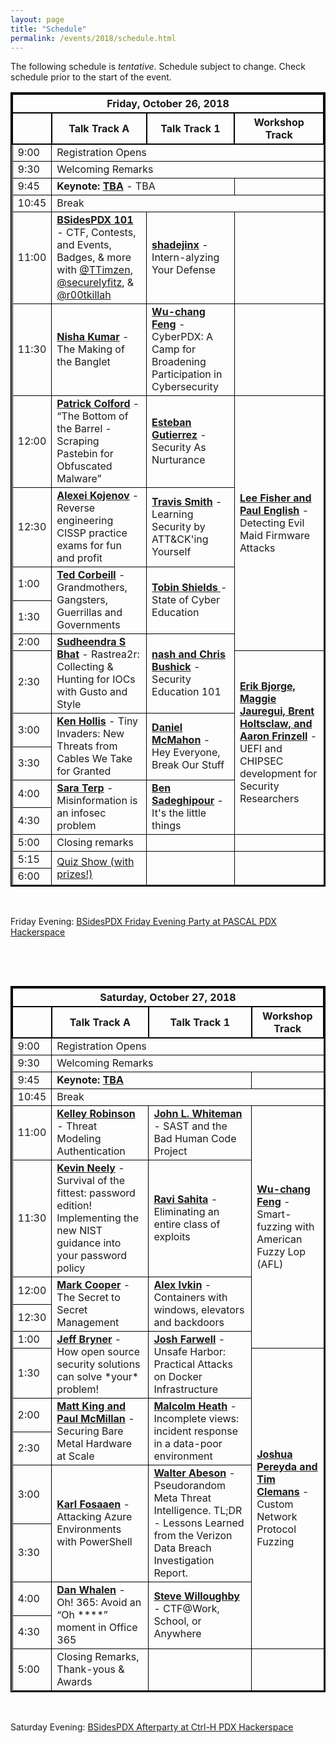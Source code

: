 ```yaml
---
layout: page
title: "Schedule"
permalink: /events/2018/schedule.html
---
```



<style>
table{
    border-collapse: collapse;
    border-spacing: 0;
    border:2px solid #000000;
}

th{
    border:2px solid #000000;
}

td{
    border:1px solid #000000;
}
</style>



The following schedule is *tentative*. Schedule subject to change. Check schedule prior to the start of the event.


<TABLE border="1">
<TH COLSPAN="4">Friday, October 26, 2018</TH>

<TR>
  <TH></TH>
  <TH>Talk Track A</TH>
  <TH>Talk Track 1</TH>
  <TH>Workshop Track</TH>
</TR>

<TR>
  <TD>9:00</TD>
  <TD COLSPAN="3">Registration Opens</TD>
</TR>

<TR>
  <TD>9:30</TD>
  <TD COLSPAN="3">Welcoming Remarks</TD>
</TR>

<TR>
  <TD MARKDOWN="span">9:45</TD>
  <TD COLSPAN="2" MARKDOWN="span"><b>Keynote: <a href="speakers.html#">TBA</a></b> - TBA</TD>
  <TD MARKDOWN="span">&nbsp;</TD>
</TR>

<TR>
  <TD MARKDOWN="span">10:45</TD>
  <TD COLSPAN="3" MARKDOWN="span">Break</TD>
</TR>

<TR>
  <TD>11:00</TD>
  <TD ROWSPAN="1"><a href="speakers.html#101"><b>BSidesPDX 101</b></a> - CTF, Contests, and Events, Badges, & more with <a href="https://twitter.com/TTimzen">@TTimzen</a>, <a href="https://twitter.com/securelyfitz">@securelyfitz</a>, & <a href="https://twitter.com/r00tkillah">@r00tkillah</a></TD>
  <TD ROWSPAN="1"><a href="speakers.html#shadejinx"><b>shadejinx</b></a> - Intern-alyzing Your Defense</TD>
  <TD MARKDOWN="span">&nbsp;</TD>
</TR>

<TR>
  <TD>11:30</TD>
  <TD ROWSPAN="1"><a href="speakers.html#nishakmr"><b>Nisha Kumar</b></a> - The Making of the Banglet</TD>
  <TD ROWSPAN="1"><a href="speakers.html#wuchang"><b>Wu-chang Feng</b></a> - CyberPDX: A Camp for Broadening Participation in Cybersecurity</TD>
  <TD MARKDOWN="span">&nbsp;</TD>
</TR>

<TR>
  <TD>12:00</TD>
  <TD ROWSPAN="1"><a href="speakers.html#kaoticrequiem"><b>Patrick Colford</b></a> - “The Bottom of the Barrel - Scraping Pastebin for Obfuscated Malware”</TD>
  <TD ROWSPAN="1"><a href="speakers.html#apebit"><b>Esteban Gutierrez</b></a> - Security As Nurturance</TD>
  <TD ROWSPAN="5"><a href="workshops.html#Evil%20Maid"><b>Lee Fisher and Paul English</b></a> -  Detecting Evil Maid Firmware Attacks</TD>
</TR>

<TR>
  <TD>12:30</TD>
  <TD ROWSPAN="1"><a href="speakers.html#kojenov"><b>Alexei Kojenov</b></a> - Reverse engineering CISSP practice exams for fun and profit</TD>
  <TD ROWSPAN="1"><a href="speakers.html#mrrtrav"><b>Travis Smith</b></a> - Learning Security by ATT&CK'ing Yourself</TD>
</TR>

<TR>
  <TD>1:00</TD>
  <TD ROWSPAN="2"><a href="speakers.html#tedcorbeilljr"><b>Ted Corbeill</b></a> - Grandmothers, Gangsters, Guerrillas and Governments</TD>
  <TD ROWSPAN="2"><a href="speakers.html#tobinshields"><b>Tobin Shields </b></a> - State of Cyber Education</TD>
</TR>

<TR>
  <TD>1:30</TD>
</TR>

<TR>
  <TD>2:00</TD>
  <TD ROWSPAN="2"><a href="speakers.html#eaglesparadise"><b>Sudheendra S Bhat</b></a> - Rastrea2r: Collecting & Hunting for IOCs with Gusto and Style</TD>
  <TD ROWSPAN="2"><a href="speakers.html#nash12"><b>nash and Chris Bushick</b></a> - Security Education 101</TD>
</TR>

<TR>
  <TD>2:30</TD>
  <TD ROWSPAN="5"><a href="workshops.html#Chipsec"><b>Erik Bjorge, Maggie Jauregui, Brent Holtsclaw, and Aaron Frinzell</b></a> - UEFI and CHIPSEC development for Security Researchers</TD>
</TR>

<TR>
  <TD>3:00</TD>
  <TD ROWSPAN="2"><a href="speakers.html#gandalfddi"><b>Ken Hollis</b></a> - Tiny Invaders: New Threats from Cables We Take for Granted</TD>
  <TD ROWSPAN="2"><a href="speakers.html#mcmahoniel"><b>Daniel McMahon</b></a> - Hey Everyone, Break Our Stuff</TD>
</TR>

<TR>
  <TD>3:30</TD>
</TR>

<TR>
  <TD>4:00</TD>
  <TD ROWSPAN="2"><a href="speakers.html#bodaceacat"><b>Sara Terp</b></a> - Misinformation is an infosec problem</TD>
  <TD ROWSPAN="2"><a href="speakers.html#nahamsec"><b>Ben Sadeghipour</b></a> - It's the little things</TD>
</TR>

<TR>
  <TD>4:30</TD>
</TR>

<TR>
  <TD>5:00</TD>
  <TD>Closing remarks</TD>
  <TD>&nbsp;</TD>
  <TD>&nbsp;</TD>
</TR>

<TR>
  <TD>5:15</TD>
  <TD ROWSPAN="2"><a href="contests-events.html#Quiz">Quiz Show (with prizes!)</a></TD>
  <TD ROWSPAN="2">&nbsp;</TD>
  <TD ROWSPAN="2">&nbsp;</TD>
</TR>

<TR>
  <TD>6:00</TD>
</TR>

</TABLE>
&nbsp;

Friday Evening: <a href="contests-events.html#Friday">BSidesPDX Friday Evening Party at PASCAL PDX Hackerspace</a>

<p style="page-break-after: always;">&nbsp;</p>
&nbsp;
<TABLE border="1">

<TH COLSPAN="4">Saturday, October 27, 2018</TH>

<TR>
  <TH></TH>
  <TH>Talk Track A</TH>
  <TH>Talk Track 1</TH>
  <TH>Workshop Track</TH>
</TR>

<TR>
  <TD>9:00</TD>
  <TD COLSPAN="3">Registration Opens</TD>
</TR>

<TR>
  <TD>9:30</TD>
  <TD COLSPAN="3">Welcoming Remarks</TD>
</TR>

<TR>
  <TD MARKDOWN="span">9:45</TD>
  <TD COLSPAN="2" MARKDOWN="span"><b>Keynote: <a href="speakers.html#">TBA</a></b></TD>
  <TD MARKDOWN="span">&nbsp;</TD>
</TR>

<TR>
  <TD MARKDOWN="span">10:45</TD>
  <TD COLSPAN="3" MARKDOWN="span">Break</TD>
</TR>

<TR>
  <TD>11:00</TD>
  <TD ROWSPAN="1"><a href="speakers.html#kelleyrobinson"><b>Kelley Robinson</b></a> - Threat Modeling Authentication</TD>
  <TD ROWSPAN="1"><a href="speakers.html#johnlw"><b>John L. Whiteman</b></a> - SAST and the Bad Human Code Project</TD>
  <TD ROWSPAN="5"><a href="workshops.html#AFL"><b>Wu-chang Feng</b></a> - Smart-fuzzing with American Fuzzy Lop (AFL)</TD>
</TR>

<TR>
  <TD>11:30</TD>
  <TD ROWSPAN="1"><a href="speakers.html#ktneely"><b>Kevin Neely</b></a> - Survival of the fittest: password edition!  Implementing the new NIST guidance into your password policy</TD>
  <TD ROWSPAN="1"><a href="speakers.html#rsahita"><b>Ravi Sahita</b></a> - Eliminating an entire class of exploits</TD>
</TR>

<TR>
  <TD>12:00</TD>
  <TD ROWSPAN="2"><a href="speakers.html#thepkiguy "><b>Mark Cooper</b></a> - The Secret to Secret Management</TD>
  <TD ROWSPAN="2"><a href="speakers.html#alerxes"><b>Alex Ivkin</b></a> - Containers with windows, elevators and backdoors</TD>
</TR>

<TR>
  <TD>12:30</TD>
</TR>

<TR>
  <TD>1:00</TD>
  <TD ROWSPAN="2"><a href="speakers.html#0x7eff"><b>Jeff Bryner</b></a> - How open source security solutions can solve *your* problem!</TD>
  <TD ROWSPAN="2"><a href="speakers.html#joshfarwell"><b>Josh Farwell</b></a> - Unsafe Harbor: Practical Attacks on Docker Infrastructure</TD>
</TR>

<TR>
  <TD>1:30</TD>
  <TD ROWSPAN="7"><a href="workshops.html#Network%20Fuzzing"><b>Joshua Pereyda and Tim Clemans</b></a> - Custom Network Protocol Fuzzing</TD>
</TR>

<TR>
  <TD>2:00</TD>
  <TD ROWSPAN="2"><a href="speakers.html#syncsrc"><b>Matt King and Paul McMillan</b></a> - Securing Bare Metal Hardware at Scale</TD>
  <TD ROWSPAN="2"><a href="speakers.html#malcolm"><b>Malcolm Heath</b></a> - Incomplete views: incident response in a data-poor environment</TD>
</TR>

<TR>
  <TD>2:30</TD>
</TR>

<TR>
  <TD>3:00</TD>
  <TD ROWSPAN="2"><a href="speakers.html#kfosaaen"><b>Karl Fosaaen</b></a> - Attacking Azure Environments with PowerShell</TD>
  <TD ROWSPAN="2"><a href="speakers.html#thesaltr"><b>Walter Abeson</b></a> - Pseudorandom Meta Threat Intelligence. TL;DR - Lessons Learned from the Verizon Data Breach Investigation Report.</TD>
</TR>

<TR>
  <TD>3:30</TD>
</TR>

<TR>
  <TD>4:00</TD>
  <TD ROWSPAN="2"><a href="speakers.html#vac4n7"><b>Dan Whalen</b></a> - Oh! 365: Avoid an “Oh ****” moment in Office 365</TD>
  <TD ROWSPAN="2"><a href="speakers.html#texnik"><b>Steve Willoughby</b></a> - CTF@Work, School, or Anywhere</TD>
</TR>

<TR>
  <TD>4:30</TD>
</TR>

<TR>
  <TD>5:00</TD>
  <TD>Closing Remarks, Thank-yous & Awards</TD>
  <TD>&nbsp;</TD>
  <TD>&nbsp;</TD>
</TR>

</TABLE>
&nbsp;

Saturday Evening: <a href="contests-events.html#Saturday">BSidesPDX Afterparty at Ctrl-H PDX Hackerspace</a>

